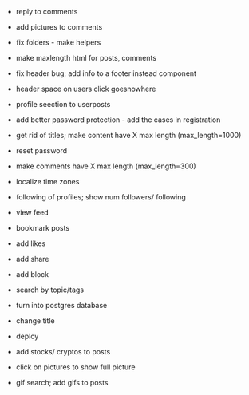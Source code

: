 - reply to comments
- add pictures to comments
- fix folders - make helpers
- make maxlength html for posts, comments
- fix header bug; add info to a footer instead component
- header space on users click goesnowhere
- profile seection to userposts

- add better password protection - add the cases in registration
- get rid of titles; make content have X max length (max_length=1000)
- reset password 
- make comments have X max length (max_length=300)
- localize time zones

- following of profiles; show num followers/ following
- view feed
- bookmark posts
- add likes
- add share
- add block
- search by topic/tags

- turn into postgres database
- change title
- deploy

- add stocks/ cryptos to posts
- click on pictures to show full picture
- gif search; add gifs to posts
